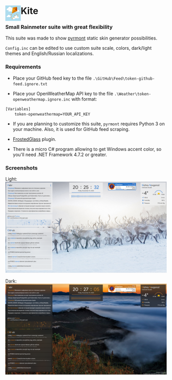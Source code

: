 # Kite <img align="left" width=48 height=48 src="/%40Screenshots/Kite.jpg">

### Small Rainmeter suite with great flexibility

This suite was made to show [pyrmont](https://github.com/F1uctus/pyrmont) static skin generator possibilities.

`Config.inc` can be edited to use custom suite scale, colors, dark/light themes and English/Russian localizations.

### Requirements

- Place your GitHub feed key to the file `.\GitHub\Feed\token-github-feed.ignore.txt`

- Place your OpenWeatherMap API key to the file `.\Weather\token-openweathermap.ignore.inc` with format:
```
[Variables]
    token-openweathermap=YOUR_API_KEY
```

- If you are planning to customize this suite, `pyrmont` requires Python 3 on your machine. Also, it is used for GitHub feed scraping.

- [FrostedGlass](https://github.com/TheAzack9/FrostedGlass) plugin.

- There is a micro C# program allowing to get Windows accent color, so you'll need .NET Framework 4.7.2 or greater.

### Screenshots

Light:
![Kite](/%40Screenshots/Kite-1.0.2.png)

Dark:
![Kite](/%40Screenshots/Kite-1.0.2b.png)
